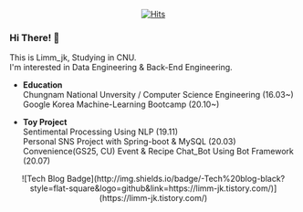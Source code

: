 

<div align=center>

[![Hits](https://hits.seeyoufarm.com/api/count/incr/badge.svg?url=https://github.com/Limm-jk)](https://hits.seeyoufarm.com) 

</div>

### Hi There! 👋  
This is Limm_jk, Studying in CNU.  
I'm interested in Data Engineering & Back-End Engineering.   

- **Education**  
Chungnam National Unversity / Computer Science Engineering (16.03~)  
Google Korea Machine-Learning Bootcamp (20.10~)  

- **Toy Project**  
Sentimental Processing Using NLP (19.11)  
Personal SNS Project with Spring-boot & MySQL (20.03)  
Convenience(GS25, CU) Event & Recipe Chat_Bot Using Bot Framework (20.07)  

<div align=center>
![Tech Blog Badge](http://img.shields.io/badge/-Tech%20blog-black?style=flat-square&logo=github&link=https://limm-jk.tistory.com/)](https://limm-jk.tistory.com/) 
<!div>
  
<!--
repo pinned
[![nopaste](https://ghrs.vercel.app/api/pin/?username=limm-jk&repo=fun-staurant)](https://github.com/Limm-jk/Fun-Staurant)
<div align=left>

guide
**Limm-jk/Limm-jk** is a ✨ _special_ ✨ repository because its `README.md` (this file) appears on your GitHub profile.

Here are some ideas to get you started:

- 🔭 I’m currently working on ...
- 🌱 I’m currently learning ...
- 👯 I’m looking to collaborate on ...
- 🤔 I’m looking for help with ...
- 💬 Ask me about ...
- 📫 How to reach me: ...
- 😄 Pronouns: ...
- ⚡ Fun fact: ...

-->
